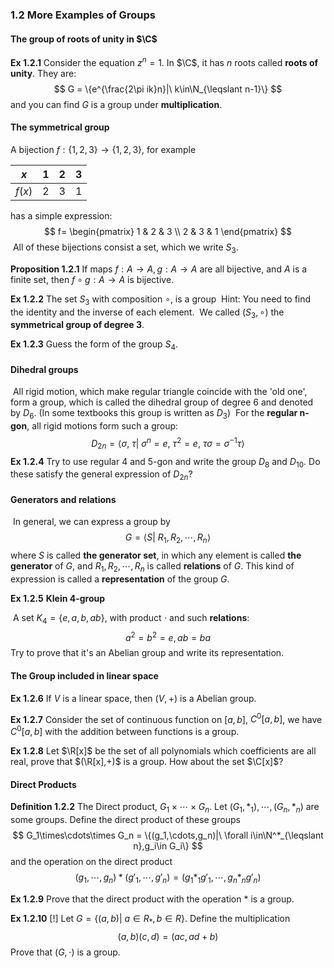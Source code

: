 ### 1.2 More Examples of Groups

#### The group of roots of unity in $\C$

**Ex 1.2.1** Consider the equation $z^n=1$. In $\C$, it has $n$ roots called **roots of unity**. They are:
$$
G = \{e^{\frac{2\pi ik}n}|\ k\in\N_{\leqslant n-1}\}
$$
and you can find $G$ is a group under **multiplication**.

#### The symmetrical group

   A bijection $f:\{1,2,3\}\to\{1,2,3\}$, for example

| $x$    | $1$  | $2$  | $3$  |
| ------ | ---- | ---- | ---- |
| $f(x)$ | $2$  | $3$  | $1$  |

has a simple expression:
$$
f=
\begin{pmatrix}
1 & 2 & 3 \\
2 & 3 & 1
\end{pmatrix}
$$
​    All of these bijections consist a set, which we write $S_3$. 

**Proposition 1.2.1** If maps $f:A\to A,g:A\to A$ are all bijective, and $A$ is a finite set, then $f\circ g: A\to A$ is bijective.

**Ex 1.2.2** The set $S_3$ with composition $\circ$, is a group
​    Hint: You need to find the identity and the inverse of each element.
​    We called $(S_3,\circ)$ the **symmetrical group of degree 3**. 

**Ex 1.2.3** Guess the form of the group $S_4$.

#### Dihedral groups

​    All rigid motion, which make regular triangle coincide with the 'old one', form a group, which is called the dihedral group of degree 6 and denoted by $D_6$. (In some textbooks this group is written as $D_3$) 
​    For the **regular n-gon**, all rigid motions form such a group:
$$
D_{2n}=\left<\sigma,\ \tau|\ \sigma^n=e,\ \tau^2=e,\ \tau\sigma = \sigma^{-1}\tau\right>
$$
**Ex 1.2.4** Try to use regular 4 and 5-gon and write the group $D_8$ and $D_{10}$. Do these satisfy the general expression of $D_{2n}$?

#### Generators and relations

​    In general, we can express a group by
$$
G = \left<S|\ R_1,R_2,\cdots,R_n\right>
$$
where $S$ is called **the generator set**, in which any element is called **the generator** of $G$, and $R_1,R_2,\cdots,R_n$ is called **relations** of $G$. This kind of expression is called a **representation** of the group $G$. 

**Ex 1.2.5** **Klein 4-group**

​    A set $K_4=\{e,a,b,ab\}$, with product $\cdot$ and such **relations**:
$$
a^2=b^2=e, ab=ba
$$
Try to prove that it's an Abelian group and write its representation.

#### The Group included in linear space

**Ex 1.2.6** If $V$ is a linear space, then $(V,+)$ is a Abelian group.

**Ex 1.2.7** Consider the set of continuous function on $[a,b]$, $C^0[a,b]$, we have $C^0[a,b]$ with the addition between functions is a group.

**Ex 1.2.8** Let $\R[x]$ be the set of all polynomials which coefficients are all real, prove that $(\R[x],+)$ is a group. How about the set $\C[x]$?

#### Direct Products

**Definition 1.2.2** The Direct product, $G_1\times \cdots\times G_n$.
    Let $(G_1,\ast_1),\cdots,(G_n,\ast_n)$ are some groups. Define the direct product of these groups
$$
G_1\times\cdots\times G_n = \{(g_1,\cdots,g_n)|\ \forall i\in\N^*_{\leqslant n},g_i\in G_i\}
$$
and the operation on the direct product
$$
(g_1,\cdots,g_n)\ast(g'_1,\cdots,g'_n) = (g_1\ast_1 g'_1,\cdots,g_n\ast_ng'_n)
$$

**Ex 1.2.9** Prove that the direct product with the operation $\ast$ is a group.

**Ex 1.2.10** [!] Let $G=\{(a,b)|\ a\in R_*, b\in R\}$. Define the multiplication
$$
(a,b)(c,d) = (ac,ad+b)
$$
Prove that $(G,\cdot)$ is a group.

